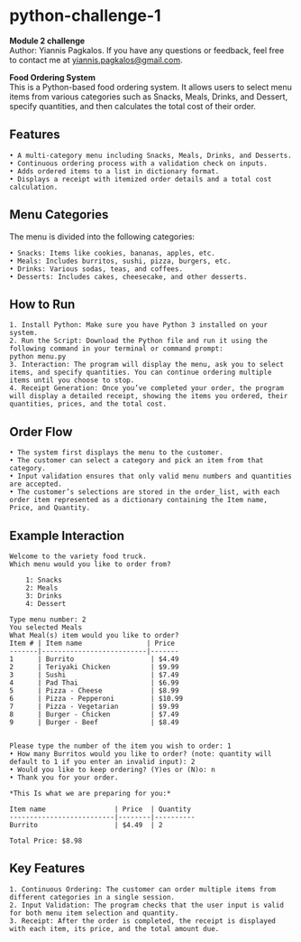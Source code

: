 # python-challenge-1  

  **Module 2 challenge**  
  Author: Yiannis Pagkalos. If you have any questions or feedback, feel free to contact me at yiannis.pagkalos@gmail.com.  
  
**Food Ordering System**  
  This is a Python-based food ordering system. It allows users to select menu items from various categories such as Snacks, Meals, Drinks, and Dessert, specify quantities, and then calculates the total cost of their order.

## Features  

	• A multi-category menu including Snacks, Meals, Drinks, and Desserts.
	• Continuous ordering process with a validation check on inputs.
	• Adds ordered items to a list in dictionary format.
	• Displays a receipt with itemized order details and a total cost calculation.

## Menu Categories  

   The menu is divided into the following categories:  

	• Snacks: Items like cookies, bananas, apples, etc.
	• Meals: Includes burritos, sushi, pizza, burgers, etc.
	• Drinks: Various sodas, teas, and coffees.
	• Desserts: Includes cakes, cheesecake, and other desserts.


## How to Run  

	1. Install Python: Make sure you have Python 3 installed on your system.
	2. Run the Script: Download the Python file and run it using the following command in your terminal or command prompt:
	python menu.py
	3. Interaction: The program will display the menu, ask you to select items, and specify quantities. You can continue ordering multiple items until you choose to stop.
	4. Receipt Generation: Once you’ve completed your order, the program will display a detailed receipt, showing the items you ordered, their quantities, prices, and the total cost.


## Order Flow  

	• The system first displays the menu to the customer.
	• The customer can select a category and pick an item from that category.
	• Input validation ensures that only valid menu numbers and quantities are accepted.
	• The customer’s selections are stored in the order_list, with each order item represented as a dictionary containing the Item name, Price, and Quantity.


## Example Interaction  

	Welcome to the variety food truck.
	Which menu would you like to order from? 
 
		1: Snacks
		2: Meals
		3: Drinks
		4: Dessert
 
	Type menu number: 2
	You selected Meals
	What Meal(s) item would you like to order?
	Item # | Item name                | Price
	-------|--------------------------|-------
	1      | Burrito                   | $4.49
	2      | Teriyaki Chicken          | $9.99
	3      | Sushi                     | $7.49
	4      | Pad Thai                  | $6.99
	5      | Pizza - Cheese            | $8.99
	6      | Pizza - Pepperoni         | $10.99
	7      | Pizza - Vegetarian        | $9.99
	8      | Burger - Chicken          | $7.49
	9      | Burger - Beef             | $8.49

 
	Please type the number of the item you wish to order: 1
	• How many Burritos would you like to order? (note: quantity will default to 1 if you enter an invalid input): 2
	• Would you like to keep ordering? (Y)es or (N)o: n
	• Thank you for your order.

	*This Is what we are preparing for you:*
	
	Item name                 | Price  | Quantity
	--------------------------|--------|----------
	Burrito                   | $4.49  | 2

	Total Price: $8.98


## Key Features  

	1. Continuous Ordering: The customer can order multiple items from different categories in a single session.
	2. Input Validation: The program checks that the user input is valid for both menu item selection and quantity.
	3. Receipt: After the order is completed, the receipt is displayed with each item, its price, and the total amount due.



